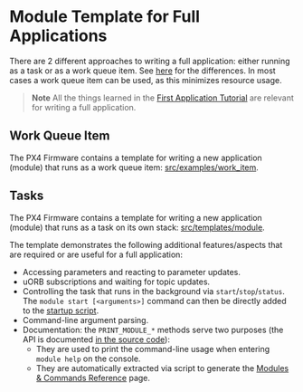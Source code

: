 # Module Template for Full Applications

There are 2 different approaches to writing a full application: either running as a task or as a work queue item.
See [here](../concept/architecture.md#runtime-environment) for the differences.
In most cases a work queue item can be used, as this minimizes resource usage.

> **Note** All the things learned in the [First Application Tutorial](../apps/hello_sky.md) are relevant for writing a full application.


## Work Queue Item

The PX4 Firmware contains a template for writing a new application (module) that runs as a work queue item:
[src/examples/work_item](https://github.com/PX4/Firmware/tree/master/src/examples/work_item).


## Tasks
The PX4 Firmware contains a template for writing a new application (module) that runs as a task on its own stack:
[src/templates/module](https://github.com/PX4/Firmware/tree/master/src/templates/module).

The template demonstrates the following additional features/aspects that are required or are useful for a full application:

- Accessing parameters and reacting to parameter updates.
- uORB subscriptions and waiting for topic updates.
- Controlling the task that runs in the background via `start`/`stop`/`status`.
  The `module start [<arguments>]` command can then be directly added to the
  [startup script](../concept/system_startup.md).
- Command-line argument parsing.
- Documentation: the `PRINT_MODULE_*` methods serve two purposes (the API is
  documented [in the source code](https://github.com/PX4/Firmware/blob/v1.8.0/src/platforms/px4_module.h#L381)):
  - They are used to print the command-line usage when entering `module help` on the console.
  - They are automatically extracted via script to generate the [Modules & Commands Reference](../middleware/modules_main.md) page.

